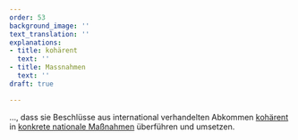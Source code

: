 ```yaml
---
order: 53
background_image: ''
text_translation: ''
explanations:
- title: kohärent
  text: ''
- title: Massnahmen
  text: ''
draft: true

---
```

…, dass sie Beschlüsse aus international verhandelten Abkommen [kohärent](# "kohärent") in [konkrete nationale Maßnahmen](# "Massnahmen") überführen und umsetzen.